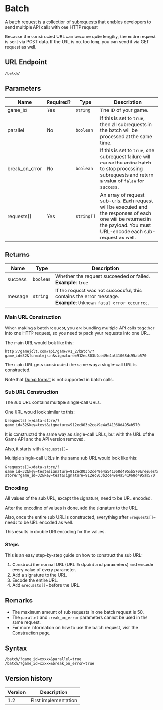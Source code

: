# Batch

A batch request is a collection of subrequests that enables developers to send multiple API calls with one HTTP request.

Because the constructed URL can become quite lengthy, the entire request is sent via POST data. If the URL is not too long, you can send it via GET request as well.

## URL Endpoint

```
/batch/
```

## Parameters

Name | Required? | Type | Description
--- | --- | --- | ---
game_id | Yes | `string` | The ID of your game.
parallel | No | `boolean` | If this is set to `true`, then all subrequests in the batch will be processed at the same time.
break_on_error | No | `boolean` | If this is set to `true`, one subrequest failure will cause the entire batch to stop processing subrequests and return a value of `false` for `success`.
requests[] | Yes | `string[]` | An array of request sub-urls. Each request will be executed and the responses of each one will be returned in the payload. You must URL-encode each sub-request as well.

## Returns

Name | Type | Description
--- | --- | ---
success | `boolean` | Whether the request succeeded or failed. <br> **Example**: `true`
message | `string` | If the request was not successful, this contains the error message. <br> **Example**: `Unknown fatal error occurred.`

### Main URL Construction

When making a batch request, you are bundling multiple API calls together into one HTTP request, so you need to pack your requests into one URL.

The main URL would look like this:

```
http://gamejolt.com/api/game/v1_2/batch/?game_id=32&format=json&signature=912ec803b2ce49e4a541068d495ab570
```

The main URL gets constructed the same way a single-call URL is constructed.

Note that [Dump format](formats/dump.md) is not supported in batch calls.

### Sub URL Construction

The sub URL contains multiple single-call URLs.

One URL would look similar to this:

```
&requests[]=/data-store/?game_id=32&key=test&signature=912ec803b2ce49e4a541068d495ab570
```

It is constructed the same way as single-call URLs, but with the URL of the Game API and the API version removed.

Also, it starts with `&requests[]=`

Multiple single-call URLs in the same sub URL would look like this:

```
&requests[]=/data-store/?game_id=32&key=test&signature=912ec803b2ce49e4a541068d495ab570&requests[]=/data-store/?game_id=32&key=test&signature=912ec803b2ce49e4a541068d495ab570
```

### Encoding

All values of the sub URL, except the signature, need to be URL encoded.

After the encoding of values is done, add the signature to the URL.

Also, once the entire sub URL is constructed, everything after `&requests[]=` needs to be URL encoded as well.

This results in double URl encoding for the values.

### Steps

This is an easy step-by-step guide on how to construct the sub URL:

1. Construct the normal URL (URL Endpoint and parameters) and encode every value of every parameter.
2. Add a signature to the URL.
3. Encode the entire URL.
4. Add `&requests[]=` before the URL.

## Remarks

- The maximum amount of sub requests in one batch request is 50.
- The `parallel` and `break_on_error` parameters cannot be used in the same request.
- For more information on how to use the batch request, visit the [Construction](../construction.md) page.

## Syntax

```
/batch/?game_id=xxxxx&parallel=true
/batch/?game_id=xxxxx&break_on_error=true
```

## Version history

Version		 | Description
---			 | ---
1.2			 | First implementation